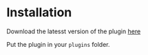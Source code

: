 # Installation
Download the latesst version of the plugin [here](https://github.com/joestrhq/CartJets/releases)  
  
Put the plugin in your `plugins` folder.